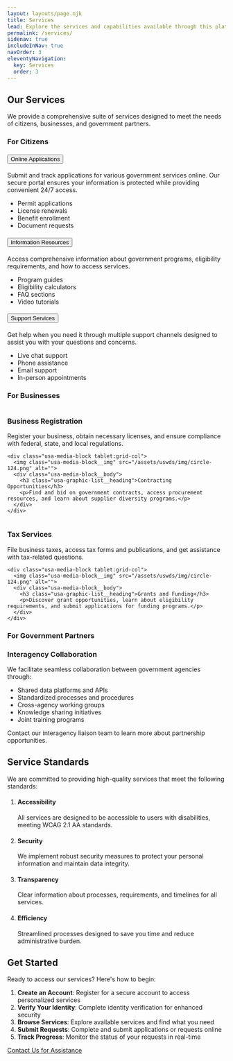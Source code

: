 ```yaml
---
layout: layouts/page.njk
title: Services
lead: Explore the services and capabilities available through this platform.
permalink: /services/
sidenav: true
includeInNav: true
navOrder: 3
eleventyNavigation:
  key: Services
  order: 3
---
```


## Our Services

We provide a comprehensive suite of services designed to meet the needs of citizens, businesses, and government partners.

### For Citizens

<div class="usa-accordion usa-accordion--bordered margin-top-3">
  <h4 class="usa-accordion__heading">
    <button type="button" class="usa-accordion__button" aria-expanded="false" aria-controls="a1">
      Online Applications
    </button>
  </h4>
  <div id="a1" class="usa-accordion__content usa-prose">
    <p>Submit and track applications for various government services online. Our secure portal ensures your information is protected while providing convenient 24/7 access.</p>
    <ul>
      <li>Permit applications</li>
      <li>License renewals</li>
      <li>Benefit enrollment</li>
      <li>Document requests</li>
    </ul>
  </div>
  
  <h4 class="usa-accordion__heading">
    <button type="button" class="usa-accordion__button" aria-expanded="false" aria-controls="a2">
      Information Resources
    </button>
  </h4>
  <div id="a2" class="usa-accordion__content usa-prose">
    <p>Access comprehensive information about government programs, eligibility requirements, and how to access services.</p>
    <ul>
      <li>Program guides</li>
      <li>Eligibility calculators</li>
      <li>FAQ sections</li>
      <li>Video tutorials</li>
    </ul>
  </div>
  
  <h4 class="usa-accordion__heading">
    <button type="button" class="usa-accordion__button" aria-expanded="false" aria-controls="a3">
      Support Services
    </button>
  </h4>
  <div id="a3" class="usa-accordion__content usa-prose">
    <p>Get help when you need it through multiple support channels designed to assist you with your questions and concerns.</p>
    <ul>
      <li>Live chat support</li>
      <li>Phone assistance</li>
      <li>Email support</li>
      <li>In-person appointments</li>
    </ul>
  </div>
</div>

### For Businesses

<div class="usa-graphic-list margin-top-5">
  <div class="usa-graphic-list__row grid-row grid-gap">
    <div class="usa-media-block tablet:grid-col">
      <img class="usa-media-block__img" src="/assets/uswds/img/circle-124.png" alt="">
      <div class="usa-media-block__body">
        <h3 class="usa-graphic-list__heading">Business Registration</h3>
        <p>Register your business, obtain necessary licenses, and ensure compliance with federal, state, and local regulations.</p>
      </div>
    </div>
    
    <div class="usa-media-block tablet:grid-col">
      <img class="usa-media-block__img" src="/assets/uswds/img/circle-124.png" alt="">
      <div class="usa-media-block__body">
        <h3 class="usa-graphic-list__heading">Contracting Opportunities</h3>
        <p>Find and bid on government contracts, access procurement resources, and learn about supplier diversity programs.</p>
      </div>
    </div>
  </div>
  
  <div class="usa-graphic-list__row grid-row grid-gap">
    <div class="usa-media-block tablet:grid-col">
      <img class="usa-media-block__img" src="/assets/uswds/img/circle-124.png" alt="">
      <div class="usa-media-block__body">
        <h3 class="usa-graphic-list__heading">Tax Services</h3>
        <p>File business taxes, access tax forms and publications, and get assistance with tax-related questions.</p>
      </div>
    </div>
    
    <div class="usa-media-block tablet:grid-col">
      <img class="usa-media-block__img" src="/assets/uswds/img/circle-124.png" alt="">
      <div class="usa-media-block__body">
        <h3 class="usa-graphic-list__heading">Grants and Funding</h3>
        <p>Discover grant opportunities, learn about eligibility requirements, and submit applications for funding programs.</p>
      </div>
    </div>
  </div>
</div>

### For Government Partners

<div class="usa-summary-box margin-top-5" role="region" aria-labelledby="summary-box-key-information">
  <div class="usa-summary-box__body">
    <h3 class="usa-summary-box__heading" id="summary-box-key-information">
      Interagency Collaboration
    </h3>
    <div class="usa-summary-box__text">
      <p>We facilitate seamless collaboration between government agencies through:</p>
      <ul class="usa-list">
        <li>Shared data platforms and APIs</li>
        <li>Standardized processes and procedures</li>
        <li>Cross-agency working groups</li>
        <li>Knowledge sharing initiatives</li>
        <li>Joint training programs</li>
      </ul>
      <p>Contact our interagency liaison team to learn more about partnership opportunities.</p>
    </div>
  </div>
</div>

## Service Standards

We are committed to providing high-quality services that meet the following standards:

<div class="usa-process-list margin-top-4">
  <ol class="usa-process-list">
    <li class="usa-process-list__item">
      <h4 class="usa-process-list__heading">Accessibility</h4>
      <p>All services are designed to be accessible to users with disabilities, meeting WCAG 2.1 AA standards.</p>
    </li>
    <li class="usa-process-list__item">
      <h4 class="usa-process-list__heading">Security</h4>
      <p>We implement robust security measures to protect your personal information and maintain data integrity.</p>
    </li>
    <li class="usa-process-list__item">
      <h4 class="usa-process-list__heading">Transparency</h4>
      <p>Clear information about processes, requirements, and timelines for all services.</p>
    </li>
    <li class="usa-process-list__item">
      <h4 class="usa-process-list__heading">Efficiency</h4>
      <p>Streamlined processes designed to save you time and reduce administrative burden.</p>
    </li>
  </ol>
</div>

## Get Started

Ready to access our services? Here's how to begin:

1. **Create an Account**: Register for a secure account to access personalized services
2. **Verify Your Identity**: Complete identity verification for enhanced security
3. **Browse Services**: Explore available services and find what you need
4. **Submit Requests**: Complete and submit applications or requests online
5. **Track Progress**: Monitor the status of your requests in real-time

<div class="margin-top-5">
  <a href="/contact/" class="usa-button usa-button--big">Contact Us for Assistance</a>
</div>